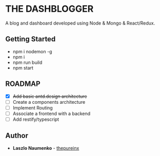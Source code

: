 # THE DASHBLOGGER

A blog and dashboard developed using Node & Mongo & React/Redux.

## Getting Started

* npm i nodemon -g
* npm i
* npm run build
* npm start

## ROADMAP

- [x] ~~Add basic antd.design architecture~~
- [ ] Create a components architecture
- [ ] Implement Routing
- [ ] Associate a frontend with a backend
- [ ] Add restify/typescript

## Author

* **Laszlo Naumenko** - [thepureinx](https://github.com/thepureinx)
